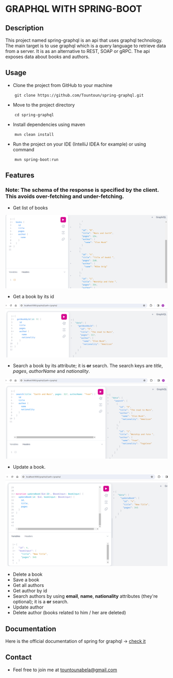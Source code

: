 # GRAPHQL WITH SPRING-BOOT
## Description
This project named spring-graphql is an api that uses graphql technology. The main target is to use graphql
which is a query language to retrieve data from a server. It is as an alternative to REST, SOAP or gRPC.
The api exposes data about books and authors.

## Usage
- Clone the project from GitHub to your machine
````shell
    git clone https://github.com/Tountoun/spring-graphql.git
````
- Move to the project directory
````shell
    cd spring-graphql
````
- Install dependencies using maven
````shell
    mvn clean install
````
- Run the project on your IDE (IntelliJ IDEA for example) or using command
````shell
    mvn spring-boot:run
````
## Features
### Note: The schema of the response is specified by the client. This avoids over-fetching and under-fetching.
- Get list of books

![](screencasts/books-request.png)

- Get a book by its id

![](screencasts/byId-request.png)

- Search a book by its attribute; it is **or** search. The search keys are _title_, _pages_, _authorName_ and _nationality_.

![](screencasts/search-request.png)

- Update a book.

![](screencasts/update-book-request.png)

- Delete a book
- Save a book
- Get all authors
- Get author by id
- Search authors by using __email__, __name__, __nationality__ attributes (they're optional); it is a **or** search.
- Update author
- Delete author (books related to him / her are deleted)

## Documentation
Here is the official documentation of spring for graphql -> [check it](https://spring.io/guides/gs/graphql-server)

## Contact
- Feel free to join me at [tountounabela@gmail.com](mailto://tountounabela@gmail.com)